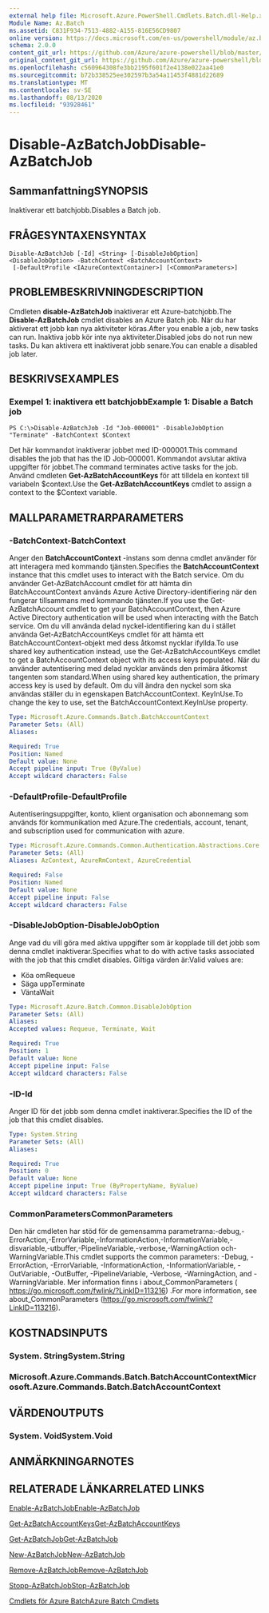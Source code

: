 ```yaml
---
external help file: Microsoft.Azure.PowerShell.Cmdlets.Batch.dll-Help.xml
Module Name: Az.Batch
ms.assetid: C831F934-7513-4882-A155-816E56CD9807
online version: https://docs.microsoft.com/en-us/powershell/module/az.batch/disable-azbatchjob
schema: 2.0.0
content_git_url: https://github.com/Azure/azure-powershell/blob/master/src/Batch/Batch/help/Disable-AzBatchJob.md
original_content_git_url: https://github.com/Azure/azure-powershell/blob/master/src/Batch/Batch/help/Disable-AzBatchJob.md
ms.openlocfilehash: c560964308fe3bb2195f601f2e4138e022aa41e0
ms.sourcegitcommit: b72b338525ee302597b3a54a11453f4881d22689
ms.translationtype: MT
ms.contentlocale: sv-SE
ms.lasthandoff: 08/13/2020
ms.locfileid: "93928461"
---
```

# <span data-ttu-id="a2c07-101">Disable-AzBatchJob</span><span class="sxs-lookup"><span data-stu-id="a2c07-101">Disable-AzBatchJob</span></span>

## <span data-ttu-id="a2c07-102">Sammanfattning</span><span class="sxs-lookup"><span data-stu-id="a2c07-102">SYNOPSIS</span></span>
<span data-ttu-id="a2c07-103">Inaktiverar ett batchjobb.</span><span class="sxs-lookup"><span data-stu-id="a2c07-103">Disables a Batch job.</span></span>

## <span data-ttu-id="a2c07-104">FRÅGESYNTAXEN</span><span class="sxs-lookup"><span data-stu-id="a2c07-104">SYNTAX</span></span>

```
Disable-AzBatchJob [-Id] <String> [-DisableJobOption] <DisableJobOption> -BatchContext <BatchAccountContext>
 [-DefaultProfile <IAzureContextContainer>] [<CommonParameters>]
```

## <span data-ttu-id="a2c07-105">PROBLEMBESKRIVNING</span><span class="sxs-lookup"><span data-stu-id="a2c07-105">DESCRIPTION</span></span>
<span data-ttu-id="a2c07-106">Cmdleten **disable-AzBatchJob** inaktiverar ett Azure-batchjobb.</span><span class="sxs-lookup"><span data-stu-id="a2c07-106">The **Disable-AzBatchJob** cmdlet disables an Azure Batch job.</span></span>
<span data-ttu-id="a2c07-107">När du har aktiverat ett jobb kan nya aktiviteter köras.</span><span class="sxs-lookup"><span data-stu-id="a2c07-107">After you enable a job, new tasks can run.</span></span>
<span data-ttu-id="a2c07-108">Inaktiva jobb kör inte nya aktiviteter.</span><span class="sxs-lookup"><span data-stu-id="a2c07-108">Disabled jobs do not run new tasks.</span></span>
<span data-ttu-id="a2c07-109">Du kan aktivera ett inaktiverat jobb senare.</span><span class="sxs-lookup"><span data-stu-id="a2c07-109">You can enable a disabled job later.</span></span>

## <span data-ttu-id="a2c07-110">BESKRIVS</span><span class="sxs-lookup"><span data-stu-id="a2c07-110">EXAMPLES</span></span>

### <span data-ttu-id="a2c07-111">Exempel 1: inaktivera ett batchjobb</span><span class="sxs-lookup"><span data-stu-id="a2c07-111">Example 1: Disable a Batch job</span></span>
```
PS C:\>Disable-AzBatchJob -Id "Job-000001" -DisableJobOption "Terminate" -BatchContext $Context
```

<span data-ttu-id="a2c07-112">Det här kommandot inaktiverar jobbet med ID-000001.</span><span class="sxs-lookup"><span data-stu-id="a2c07-112">This command disables the job that has the ID Job-000001.</span></span>
<span data-ttu-id="a2c07-113">Kommandot avslutar aktiva uppgifter för jobbet.</span><span class="sxs-lookup"><span data-stu-id="a2c07-113">The command terminates active tasks for the job.</span></span>
<span data-ttu-id="a2c07-114">Använd cmdleten **Get-AzBatchAccountKeys** för att tilldela en kontext till variabeln $context.</span><span class="sxs-lookup"><span data-stu-id="a2c07-114">Use the **Get-AzBatchAccountKeys** cmdlet to assign a context to the $Context variable.</span></span>

## <span data-ttu-id="a2c07-115">MALLPARAMETRAR</span><span class="sxs-lookup"><span data-stu-id="a2c07-115">PARAMETERS</span></span>

### <span data-ttu-id="a2c07-116">-BatchContext</span><span class="sxs-lookup"><span data-stu-id="a2c07-116">-BatchContext</span></span>
<span data-ttu-id="a2c07-117">Anger den **BatchAccountContext** -instans som denna cmdlet använder för att interagera med kommando tjänsten.</span><span class="sxs-lookup"><span data-stu-id="a2c07-117">Specifies the **BatchAccountContext** instance that this cmdlet uses to interact with the Batch service.</span></span>
<span data-ttu-id="a2c07-118">Om du använder Get-AzBatchAccount cmdlet för att hämta din BatchAccountContext används Azure Active Directory-identifiering när den fungerar tillsammans med kommando tjänsten.</span><span class="sxs-lookup"><span data-stu-id="a2c07-118">If you use the Get-AzBatchAccount cmdlet to get your BatchAccountContext, then Azure Active Directory authentication will be used when interacting with the Batch service.</span></span> <span data-ttu-id="a2c07-119">Om du vill använda delad nyckel-identifiering kan du i stället använda Get-AzBatchAccountKeys cmdlet för att hämta ett BatchAccountContext-objekt med dess åtkomst nycklar ifyllda.</span><span class="sxs-lookup"><span data-stu-id="a2c07-119">To use shared key authentication instead, use the Get-AzBatchAccountKeys cmdlet to get a BatchAccountContext object with its access keys populated.</span></span> <span data-ttu-id="a2c07-120">När du använder autentisering med delad nycklar används den primära åtkomst tangenten som standard.</span><span class="sxs-lookup"><span data-stu-id="a2c07-120">When using shared key authentication, the primary access key is used by default.</span></span> <span data-ttu-id="a2c07-121">Om du vill ändra den nyckel som ska användas ställer du in egenskapen BatchAccountContext. KeyInUse.</span><span class="sxs-lookup"><span data-stu-id="a2c07-121">To change the key to use, set the BatchAccountContext.KeyInUse property.</span></span>

```yaml
Type: Microsoft.Azure.Commands.Batch.BatchAccountContext
Parameter Sets: (All)
Aliases:

Required: True
Position: Named
Default value: None
Accept pipeline input: True (ByValue)
Accept wildcard characters: False
```

### <span data-ttu-id="a2c07-122">-DefaultProfile</span><span class="sxs-lookup"><span data-stu-id="a2c07-122">-DefaultProfile</span></span>
<span data-ttu-id="a2c07-123">Autentiseringsuppgifter, konto, klient organisation och abonnemang som används för kommunikation med Azure.</span><span class="sxs-lookup"><span data-stu-id="a2c07-123">The credentials, account, tenant, and subscription used for communication with azure.</span></span>

```yaml
Type: Microsoft.Azure.Commands.Common.Authentication.Abstractions.Core.IAzureContextContainer
Parameter Sets: (All)
Aliases: AzContext, AzureRmContext, AzureCredential

Required: False
Position: Named
Default value: None
Accept pipeline input: False
Accept wildcard characters: False
```

### <span data-ttu-id="a2c07-124">-DisableJobOption</span><span class="sxs-lookup"><span data-stu-id="a2c07-124">-DisableJobOption</span></span>
<span data-ttu-id="a2c07-125">Ange vad du vill göra med aktiva uppgifter som är kopplade till det jobb som denna cmdlet inaktiverar.</span><span class="sxs-lookup"><span data-stu-id="a2c07-125">Specifies what to do with active tasks associated with the job that this cmdlet disables.</span></span>
<span data-ttu-id="a2c07-126">Giltiga värden är:</span><span class="sxs-lookup"><span data-stu-id="a2c07-126">Valid values are:</span></span> 
- <span data-ttu-id="a2c07-127">Köa om</span><span class="sxs-lookup"><span data-stu-id="a2c07-127">Requeue</span></span> 
- <span data-ttu-id="a2c07-128">Säga upp</span><span class="sxs-lookup"><span data-stu-id="a2c07-128">Terminate</span></span> 
- <span data-ttu-id="a2c07-129">Vänta</span><span class="sxs-lookup"><span data-stu-id="a2c07-129">Wait</span></span>

```yaml
Type: Microsoft.Azure.Batch.Common.DisableJobOption
Parameter Sets: (All)
Aliases:
Accepted values: Requeue, Terminate, Wait

Required: True
Position: 1
Default value: None
Accept pipeline input: False
Accept wildcard characters: False
```

### <span data-ttu-id="a2c07-130">-ID</span><span class="sxs-lookup"><span data-stu-id="a2c07-130">-Id</span></span>
<span data-ttu-id="a2c07-131">Anger ID för det jobb som denna cmdlet inaktiverar.</span><span class="sxs-lookup"><span data-stu-id="a2c07-131">Specifies the ID of the job that this cmdlet disables.</span></span>

```yaml
Type: System.String
Parameter Sets: (All)
Aliases:

Required: True
Position: 0
Default value: None
Accept pipeline input: True (ByPropertyName, ByValue)
Accept wildcard characters: False
```

### <span data-ttu-id="a2c07-132">CommonParameters</span><span class="sxs-lookup"><span data-stu-id="a2c07-132">CommonParameters</span></span>
<span data-ttu-id="a2c07-133">Den här cmdleten har stöd för de gemensamma parametrarna:-debug,-ErrorAction,-ErrorVariable,-InformationAction,-InformationVariable,-disvariable,-utbuffer,-PipelineVariable,-verbose,-WarningAction och-WarningVariable.</span><span class="sxs-lookup"><span data-stu-id="a2c07-133">This cmdlet supports the common parameters: -Debug, -ErrorAction, -ErrorVariable, -InformationAction, -InformationVariable, -OutVariable, -OutBuffer, -PipelineVariable, -Verbose, -WarningAction, and -WarningVariable.</span></span> <span data-ttu-id="a2c07-134">Mer information finns i about_CommonParameters ( https://go.microsoft.com/fwlink/?LinkID=113216) .</span><span class="sxs-lookup"><span data-stu-id="a2c07-134">For more information, see about_CommonParameters (https://go.microsoft.com/fwlink/?LinkID=113216).</span></span>

## <span data-ttu-id="a2c07-135">KOSTNADS</span><span class="sxs-lookup"><span data-stu-id="a2c07-135">INPUTS</span></span>

### <span data-ttu-id="a2c07-136">System. String</span><span class="sxs-lookup"><span data-stu-id="a2c07-136">System.String</span></span>

### <span data-ttu-id="a2c07-137">Microsoft.Azure.Commands.Batch.BatchAccountContext</span><span class="sxs-lookup"><span data-stu-id="a2c07-137">Microsoft.Azure.Commands.Batch.BatchAccountContext</span></span>

## <span data-ttu-id="a2c07-138">VÄRDEN</span><span class="sxs-lookup"><span data-stu-id="a2c07-138">OUTPUTS</span></span>

### <span data-ttu-id="a2c07-139">System. Void</span><span class="sxs-lookup"><span data-stu-id="a2c07-139">System.Void</span></span>

## <span data-ttu-id="a2c07-140">ANMÄRKNINGAR</span><span class="sxs-lookup"><span data-stu-id="a2c07-140">NOTES</span></span>

## <span data-ttu-id="a2c07-141">RELATERADE LÄNKAR</span><span class="sxs-lookup"><span data-stu-id="a2c07-141">RELATED LINKS</span></span>

[<span data-ttu-id="a2c07-142">Enable-AzBatchJob</span><span class="sxs-lookup"><span data-stu-id="a2c07-142">Enable-AzBatchJob</span></span>](./Enable-AzBatchJob.md)

[<span data-ttu-id="a2c07-143">Get-AzBatchAccountKeys</span><span class="sxs-lookup"><span data-stu-id="a2c07-143">Get-AzBatchAccountKeys</span></span>](./Get-AzBatchAccountKey.md)

[<span data-ttu-id="a2c07-144">Get-AzBatchJob</span><span class="sxs-lookup"><span data-stu-id="a2c07-144">Get-AzBatchJob</span></span>](./Get-AzBatchJob.md)

[<span data-ttu-id="a2c07-145">New-AzBatchJob</span><span class="sxs-lookup"><span data-stu-id="a2c07-145">New-AzBatchJob</span></span>](./New-AzBatchJob.md)

[<span data-ttu-id="a2c07-146">Remove-AzBatchJob</span><span class="sxs-lookup"><span data-stu-id="a2c07-146">Remove-AzBatchJob</span></span>](./Remove-AzBatchJob.md)

[<span data-ttu-id="a2c07-147">Stopp-AzBatchJob</span><span class="sxs-lookup"><span data-stu-id="a2c07-147">Stop-AzBatchJob</span></span>](./Stop-AzBatchJob.md)

[<span data-ttu-id="a2c07-148">Cmdlets för Azure Batch</span><span class="sxs-lookup"><span data-stu-id="a2c07-148">Azure Batch Cmdlets</span></span>](/powershell/module/az.batch)


